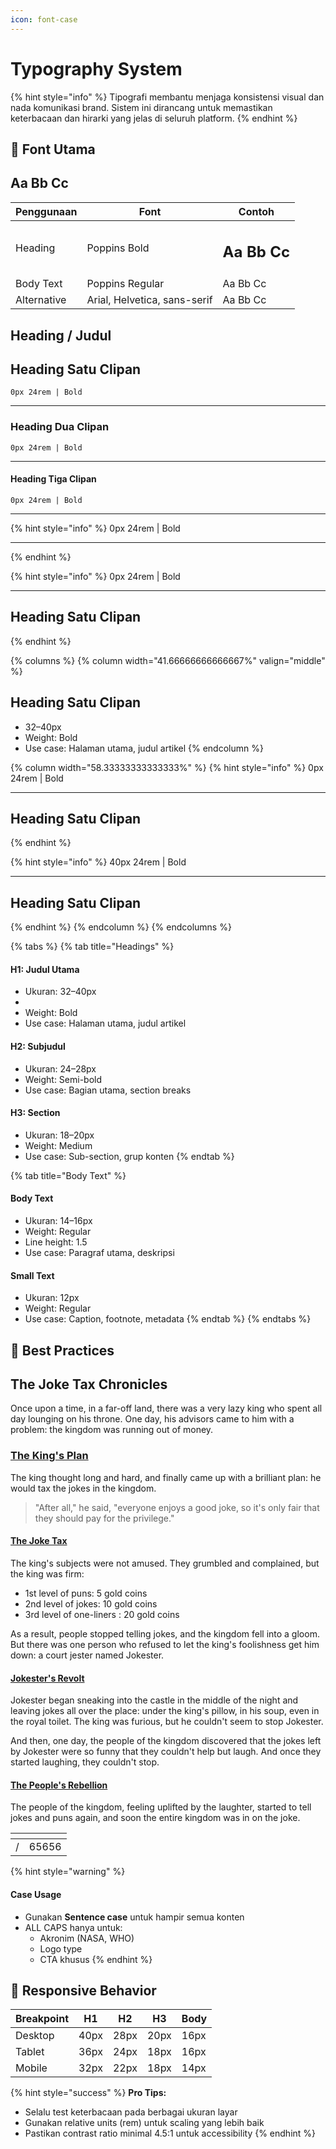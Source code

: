 ```yaml
---
icon: font-case
---
```


# Typography System

{% hint style="info" %}
Tipografi membantu menjaga konsistensi visual dan nada komunikasi brand. Sistem ini dirancang untuk memastikan keterbacaan dan hirarki yang jelas di seluruh platform.
{% endhint %}

## 🎯 Font Utama

## Aa Bb Cc

| Penggunaan  | Font                         | Contoh            |
| ----------- | ---------------------------- | ----------------- |
| Heading     | Poppins Bold                 | <h2>Aa Bb Cc</h2> |
| Body Text   | Poppins Regular              | Aa Bb Cc          |
| Alternative | Arial, Helvetica, sans-serif | Aa Bb Cc          |

## Heading / Judul

## Heading Satu Clipan

`0px 24rem | Bold`

***

### Heading Dua Clipan

`0px 24rem | Bold`

***

#### Heading Tiga Clipan

`0px 24rem | Bold`

***

{% hint style="info" %}
0px 24rem | Bold

***
{% endhint %}

{% hint style="info" %}
0px 24rem | Bold

***

## Heading Satu Clipan
{% endhint %}

{% columns %}
{% column width="41.66666666666667%" valign="middle" %}
## Heading Satu Clipan

* 32–40px
* Weight: Bold
* Use case: Halaman utama, judul artikel
{% endcolumn %}

{% column width="58.33333333333333%" %}
{% hint style="info" %}
0px 24rem | Bold

***

## Heading Satu Clipan
{% endhint %}

{% hint style="info" %}
40px 24rem | Bold

***

## Heading Satu Clipan
{% endhint %}
{% endcolumn %}
{% endcolumns %}

{% tabs %}
{% tab title="Headings" %}
#### H1: Judul Utama

* Ukuran: 32–40px
*
* Weight: Bold
* Use case: Halaman utama, judul artikel

#### H2: Subjudul

* Ukuran: 24–28px
* Weight: Semi-bold
* Use case: Bagian utama, section breaks

#### H3: Section

* Ukuran: 18–20px
* Weight: Medium
* Use case: Sub-section, grup konten
{% endtab %}

{% tab title="Body Text" %}
#### Body Text

* Ukuran: 14–16px
* Weight: Regular
* Line height: 1.5
* Use case: Paragraf utama, deskripsi

#### Small Text

* Ukuran: 12px
* Weight: Regular
* Use case: Caption, footnote, metadata
{% endtab %}
{% endtabs %}

## 🎨 Best Practices

## The Joke Tax Chronicles <a href="#the-joke-tax-chronicles" id="the-joke-tax-chronicles"></a>

Once upon a time, in a far-off land, there was a very lazy king who spent all day lounging on his throne. One day, his advisors came to him with a problem: the kingdom was running out of money.

### [The King's Plan](https://shadcn-docs-nuxt.vercel.app/components/prose/markdown#the-kings-plan) <a href="#the-kings-plan" id="the-kings-plan"></a>

The king thought long and hard, and finally came up with a brilliant plan: he would tax the jokes in the kingdom.

> "After all," he said, "everyone enjoys a good joke, so it's only fair that they should pay for the privilege."

#### [The Joke Tax](https://shadcn-docs-nuxt.vercel.app/components/prose/markdown#the-joke-tax) <a href="#the-joke-tax" id="the-joke-tax"></a>

The king's subjects were not amused. They grumbled and complained, but the king was firm:

* 1st level of puns: 5 gold coins
* 2nd level of jokes: 10 gold coins
* 3rd level of one-liners : 20 gold coins

As a result, people stopped telling jokes, and the kingdom fell into a gloom. But there was one person who refused to let the king's foolishness get him down: a court jester named Jokester.

#### [Jokester's Revolt](https://shadcn-docs-nuxt.vercel.app/components/prose/markdown#jokesters-revolt) <a href="#jokesters-revolt" id="jokesters-revolt"></a>

Jokester began sneaking into the castle in the middle of the night and leaving jokes all over the place: under the king's pillow, in his soup, even in the royal toilet. The king was furious, but he couldn't seem to stop Jokester.

And then, one day, the people of the kingdom discovered that the jokes left by Jokester were so funny that they couldn't help but laugh. And once they started laughing, they couldn't stop.

#### [The People's Rebellion](https://shadcn-docs-nuxt.vercel.app/components/prose/markdown#the-peoples-rebellion) <a href="#the-peoples-rebellion" id="the-peoples-rebellion"></a>

The people of the kingdom, feeling uplifted by the laughter, started to tell jokes and puns again, and soon the entire kingdom was in on the joke.

<table data-view="cards"><thead><tr><th></th><th data-type="number"></th></tr></thead><tbody><tr><td>/</td><td>65656</td></tr></tbody></table>

{% hint style="warning" %}
#### Case Usage

* Gunakan **Sentence case** untuk hampir semua konten
* ALL CAPS hanya untuk:
  * Akronim (NASA, WHO)
  * Logo type
  * CTA khusus
{% endhint %}

## 📱 Responsive Behavior

| Breakpoint | H1   | H2   | H3   | Body |
| ---------- | ---- | ---- | ---- | ---- |
| Desktop    | 40px | 28px | 20px | 16px |
| Tablet     | 36px | 24px | 18px | 16px |
| Mobile     | 32px | 22px | 18px | 14px |

{% hint style="success" %}
**Pro Tips:**

* Selalu test keterbacaan pada berbagai ukuran layar
* Gunakan relative units (rem) untuk scaling yang lebih baik
* Pastikan contrast ratio minimal 4.5:1 untuk accessibility
{% endhint %}
